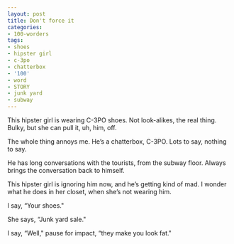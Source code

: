 ```yaml
---
layout: post
title: Don't force it
categories:
- 100-worders
tags:
- shoes
- hipster girl
- c-3po
- chatterbox
- '100'
- word
- STORY
- junk yard
- subway
---
```

This hipster girl is wearing C-3PO shoes. Not look-alikes, the real thing. Bulky, but she can pull it, uh, him, off. 

The whole thing annoys me. He’s a chatterbox, C-3PO. Lots to say, nothing to say.

He has long conversations with the tourists, from the subway floor. Always brings the conversation back to himself. 

This hipster girl is ignoring him now, and he’s getting kind of mad. I wonder what he does in her closet, when she’s not wearing him. 

I say, “Your shoes."

She says, “Junk yard sale."

I say, “Well," pause for impact, “they make you look fat."
